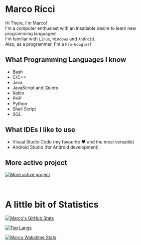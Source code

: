 # Marco Ricci
Hi There, I'm Marco!<br>
I'm a computer enthusiast with an insatiable desire to learn new programming languages!<br>
I'm familiar with `Linux`, `Windows` and `Android`.<br>
Also, as a programmer, I'm a `Pro-Googler`!

## What Programming Languages I know
- Bash
- C/C++
- Java
- JavaScript and jQuery
- Kotlin
- PHP
- Python
- Shell Script
- SQL

## What IDEs I like to use
- Visual Studio Code (my favourite :heart: and the most versatile)
- Android Studio (for Android development)

## More active project
[![More active project](https://github-readme-stats.vercel.app/api/pin/?username=Markus2003&repo=openServer&theme=tokyonight)](https://github.com/Markus2003/openServer)

<br>

# A little bit of Statistics

[![Marco's GitHub Stats](https://github-readme-stats.vercel.app/api?username=Markus2003&show_icons=true&theme=tokyonight&custom_title=Marco's%20GitHub%20Stats)](https://github.com/Markus2003)<br>


[![Top Langs](https://github-readme-stats.vercel.app/api/top-langs/?username=Markus2003&layout=compact&theme=tokyonight&custom_title=Most%20used%20Languages)](https://github.com/Markus2003)<br>

[![Marco Wakatime Stats](https://github-readme-stats.vercel.app/api/wakatime?username=Markus2003&hide=text,Markdown&layout=compact&theme=tokyonight&custom_title=Wakatime%20Stats)](https://github.com/Markus2003)
